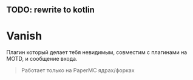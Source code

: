## TODO: rewrite to kotlin

# Vanish
Плагин который делает тебя невидимым, совместим с плагинами на MOTD, и сообщение входа.

> Работает только на PaperMC ядрах/форках
